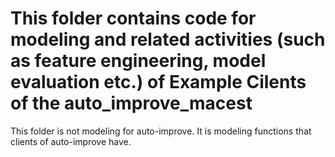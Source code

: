 # This folder contains code for modeling and related activities (such as feature engineering, model evaluation etc.) of Example Cilents of the auto_improve_macest

This folder is not modeling for auto-improve. It is modeling functions that clients of auto-improve have.